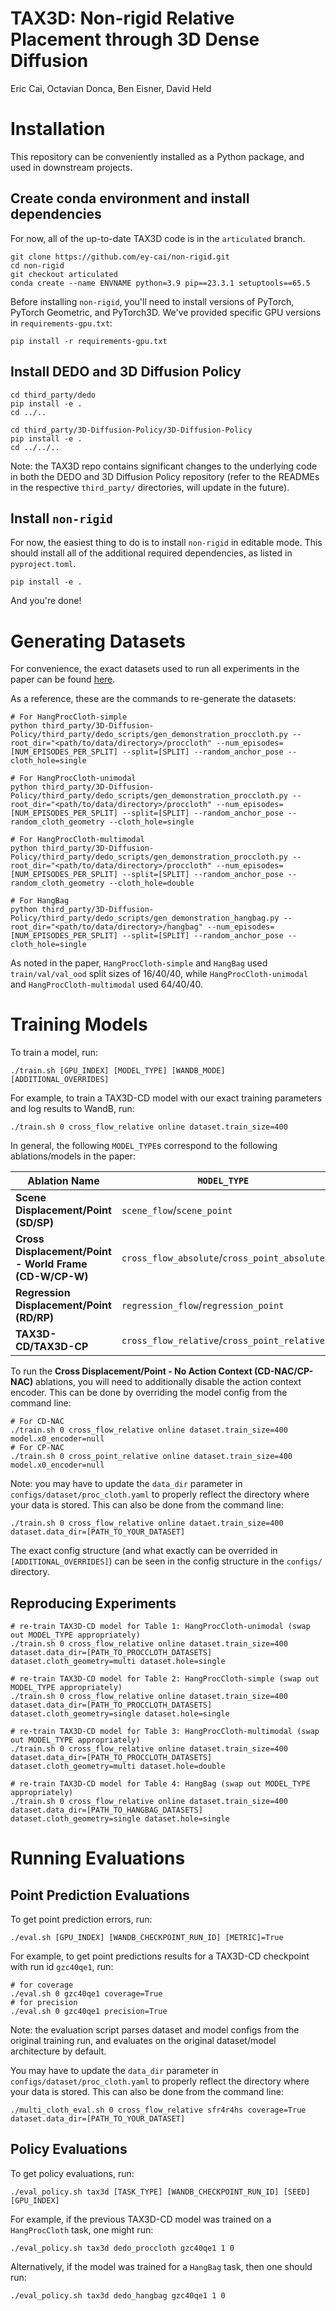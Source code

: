 # TAX3D: Non-rigid Relative Placement through 3D Dense Diffusion #
Eric Cai, Octavian Donca, Ben Eisner, David Held


# Installation #

This repository can be conveniently installed as a Python package, and used in downstream projects.

## Create conda environment and install dependencies ##

For now, all of the up-to-date TAX3D code is in the ``articulated`` branch.
```
git clone https://github.com/ey-cai/non-rigid.git
cd non-rigid
git checkout articulated
conda create --name ENVNAME python=3.9 pip==23.3.1 setuptools==65.5
```
Before installing ``non-rigid``, you'll need to install versions of PyTorch, PyTorch Geometric, and PyTorch3D. We've provided specific GPU versions in ``requirements-gpu.txt``:
```
pip install -r requirements-gpu.txt
```

## Install DEDO and 3D Diffusion Policy ##

```
cd third_party/dedo
pip install -e .
cd ../..

cd third_party/3D-Diffusion-Policy/3D-Diffusion-Policy
pip install -e .
cd ../../..
```
Note: the TAX3D repo contains significant changes to the underlying code in both the DEDO and 3D Diffusion Policy repository (refer to the READMEs in the respective ``third_party/`` directories, will update in the future).


## Install ``non-rigid`` ##

For now, the easiest thing to do is to install ``non-rigid`` in editable mode. This should install all of the additional required dependencies, as listed in ``pyproject.toml``.

```
pip install -e .
```
And you're done!

# Generating Datasets #

For convenience, the exact datasets used to run all experiments in the paper can be found [here](https://drive.google.com/file/d/1qdkmRQ9FuAoc_A3vpVpB4JSDjVYqy2ae/view?usp=drive_link).

As a reference, these are the commands to re-generate the datasets:
```
# For HangProcCloth-simple
python third_party/3D-Diffusion-Policy/third_party/dedo_scripts/gen_demonstration_proccloth.py --root_dir="<path/to/data/directory>/proccloth" --num_episodes=[NUM_EPISODES_PER_SPLIT] --split=[SPLIT] --random_anchor_pose --cloth_hole=single

# For HangProcCloth-unimodal
python third_party/3D-Diffusion-Policy/third_party/dedo_scripts/gen_demonstration_proccloth.py --root_dir="<path/to/data/directory>/proccloth" --num_episodes=[NUM_EPISODES_PER_SPLIT] --split=[SPLIT] --random_anchor_pose --random_cloth_geometry --cloth_hole=single

# For HangProcCloth-multimodal
python third_party/3D-Diffusion-Policy/third_party/dedo_scripts/gen_demonstration_proccloth.py --root_dir="<path/to/data/directory>/proccloth" --num_episodes=[NUM_EPISODES_PER_SPLIT] --split=[SPLIT] --random_anchor_pose --random_cloth_geometry --cloth_hole=double

# For HangBag
python third_party/3D-Diffusion-Policy/third_party/dedo_scripts/gen_demonstration_hangbag.py --root_dir="<path/to/data/directory>/hangbag" --num_episodes=[NUM_EPISODES_PER_SPLIT] --split=[SPLIT] --random_anchor_pose --cloth_hole=single
```
As noted in the paper, `HangProcCloth-simple` and `HangBag` used `train/val/val_ood` split sizes of 16/40/40, while `HangProcCloth-unimodal` and `HangProcCloth-multimodal` used 64/40/40.

# Training Models #
To train a model, run:
```
./train.sh [GPU_INDEX] [MODEL_TYPE] [WANDB_MODE] [ADDITIONAL_OVERRIDES]
```
For example, to train a TAX3D-CD model with our exact training parameters and log results to WandB, run:
```
./train.sh 0 cross_flow_relative online dataset.train_size=400
```
In general, the following `MODEL_TYPE`s correspond to the following ablations/models in the paper:

Ablation Name | `MODEL_TYPE` 
-- | --
**Scene Displacement/Point (SD/SP)** | `scene_flow`/`scene_point`
**Cross Displacement/Point - World Frame (CD-W/CP-W)** | `cross_flow_absolute`/`cross_point_absolute`
**Regression Displacement/Point (RD/RP)** | `regression_flow`/`regression_point`
**TAX3D-CD/TAX3D-CP** | `cross_flow_relative`/`cross_point_relative`

To run the **Cross Displacement/Point - No Action Context (CD-NAC/CP-NAC)** ablations, you will need to additionally disable the action context encoder. This can be done by overriding the model config from the command line:
```
# For CD-NAC
./train.sh 0 cross_flow_relative online dataset.train_size=400 model.x0_encoder=null
# For CP-NAC
./train.sh 0 cross_point_relative online dataset.train_size=400 model.x0_encoder=null
```
Note: you may have to update the ``data_dir`` parameter in ``configs/dataset/proc_cloth.yaml`` to properly reflect the directory where your data is stored. This can also be done from the command line:
```
./train.sh 0 cross_flow_relative online dataet.train_size=400 dataset.data_dir=[PATH_TO_YOUR_DATASET]
```
The exact config structure (and what exactly can be overrided in `[ADDITIONAL_OVERRIDES]`) can be seen in the config structure in the `configs/` directory.

## Reproducing Experiments ##
```
# re-train TAX3D-CD model for Table 1: HangProcCloth-unimodal (swap out MODEL_TYPE appropriately)
./train.sh 0 cross_flow_relative online dataset.train_size=400 dataset.data_dir=[PATH_TO_PROCCLOTH_DATASETS] dataset.cloth_geometry=multi dataset.hole=single

# re-train TAX3D-CD model for Table 2: HangProcCloth-simple (swap out MODEL_TYPE appropriately)
./train.sh 0 cross_flow_relative online dataset.train_size=400 dataset.data_dir=[PATH_TO_PROCCLOTH_DATASETS] dataset.cloth_geometry=single dataset.hole=single

# re-train TAX3D-CD model for Table 3: HangProcCloth-multimodal (swap out MODEL_TYPE appropriately)
./train.sh 0 cross_flow_relative online dataset.train_size=400 dataset.data_dir=[PATH_TO_PROCCLOTH_DATASETS] dataset.cloth_geometry=multi dataset.hole=double

# re-train TAX3D-CD model for Table 4: HangBag (swap out MODEL_TYPE appropriately)
./train.sh 0 cross_flow_relative online dataset.train_size=400 dataset.data_dir=[PATH_TO_HANGBAG_DATASETS] dataset.cloth_geometry=single dataset.hole=single
```



# Running Evaluations #

## Point Prediction Evaluations ##
To get point prediction errors, run:
```
./eval.sh [GPU_INDEX] [WANDB_CHECKPOINT_RUN_ID] [METRIC]=True
```
For example, to get point predictions results for a TAX3D-CD checkpoint with run id `gzc40qe1`, run:
```
# for coverage
./eval.sh 0 gzc40qe1 coverage=True
# for precision
./eval.sh 0 gzc40qe1 precision=True
```
Note: the evaluation script parses dataset and model configs from the original training run, and evaluates on the original dataset/model architecture by default.

You may have to update the ``data_dir`` parameter in ``configs/dataset/proc_cloth.yaml`` to properly reflect the directory where your data is stored. This can also be done from the command line:
```
./multi_cloth_eval.sh 0 cross_flow_relative sfr4r4hs coverage=True dataset.data_dir=[PATH_TO_YOUR_DATASET]
```
## Policy Evaluations ##
To get policy evaluations, run:
```
./eval_policy.sh tax3d [TASK_TYPE] [WANDB_CHECKPOINT_RUN_ID] [SEED] [GPU_INDEX]
```
For example, if the previous TAX3D-CD model was trained on a `HangProcCloth` task, one might run:
```
./eval_policy.sh tax3d dedo_proccloth gzc40qe1 1 0
```
Alternatively, if the model was trained for a `HangBag` task, then one should run:
```
./eval_policy.sh tax3d dedo_hangbag gzc40qe1 1 0
```
